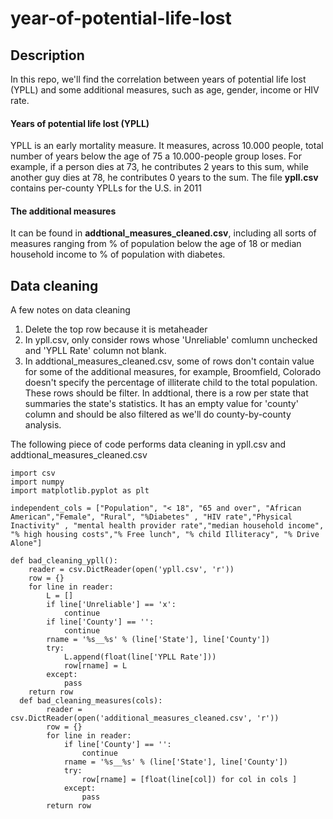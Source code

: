 # year-of-potential-life-lost
## Description

In this repo, we'll find the correlation between years of potential life lost (YPLL) and some additional measures, such as age, gender, income or HIV rate. 

#### Years of potential life lost (YPLL)
YPLL is an early mortality measure. It measures, across 10.000 people, total number of years below the age of 75 a 10.000-people group loses. For example, if a person dies at 73, he contributes 2 years to this sum, while another guy dies at 78, he contributes 0 years to the sum.
The file **ypll.csv** contains per-county YPLLs for the U.S. in 2011 

#### The additional measures
It can be found in **addtional_measures_cleaned.csv**, including all sorts of measures ranging from % of population below the age of 18 or median household income to % of population with diabetes.

## Data cleaning
A few notes on data cleaning  
1. Delete the top row because it is metaheader 
2. In ypll.csv, only consider rows whose 'Unreliable' comlumn unchecked and 'YPLL Rate' column not blank. 
3. In addtional_measures_cleaned.csv, some of rows don't contain value for some of the additional measures, for example, Broomfield, Colorado doesn't specify the percentage of illiterate child to the total population. These rows should be filter.
In addtional, there is a row per state that summaries  the state's statistics. It has an empty value for 'county' column and should be also filtered as we'll do county-by-county analysis.

The following piece of code performs data cleaning in ypll.csv and addtional_measures_cleaned.csv
```
import csv
import numpy
import matplotlib.pyplot as plt

independent_cols = ["Population", "< 18", "65 and over", "African American","Female", "Rural", "%Diabetes" , "HIV rate","Physical Inactivity" , "mental health provider rate","median household income", "% high housing costs","% Free lunch", "% child Illiteracy", "% Drive Alone"]

def bad_cleaning_ypll():
    reader = csv.DictReader(open('ypll.csv', 'r'))
    row = {}
    for line in reader:
        L = []
        if line['Unreliable'] == 'x':
            continue   
        if line['County'] == '':
            continue
        rname = '%s__%s' % (line['State'], line['County'])
        try:
            L.append(float(line['YPLL Rate']))
            row[rname] = L
        except:
            pass
    return row
  def bad_cleaning_measures(cols):
        reader = csv.DictReader(open('additional_measures_cleaned.csv', 'r'))
        row = {}
        for line in reader:
            if line['County'] == '':
                continue
            rname = '%s__%s' % (line['State'], line['County'])
            try:
                row[rname] = [float(line[col]) for col in cols ]
            except:
                pass
        return row
